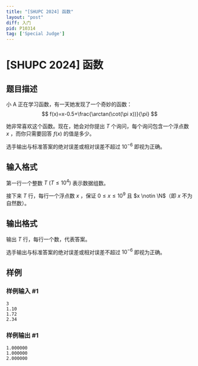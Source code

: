 ```yaml
---
title: "[SHUPC 2024] 函数"
layout: "post"
diff: 入门
pid: P10314
tag: ['Special Judge']
---
```

# [SHUPC 2024] 函数
## 题目描述

小 A 正在学习函数，有一天她发现了一个奇妙的函数：
$$
f(x)=x-0.5+\frac{\arctan(\cot(\pi x))}{\pi}
$$

她非常喜欢这个函数。现在，她会对你提出 $T$ 个询问，每个询问包含一个浮点数 $x$ ，而你只需要回答 $f(x)$ 的值是多少。

选手输出与标准答案的绝对误差或相对误差不超过 $10^{-6}$ 即视为正确。
## 输入格式

第一行一个整数 $T\ (T\le 10^4)$ 表示数据组数。

接下来 $T$ 行，每行一个浮点数 $x$ ，保证 $0 \le x \le 10^9$ 且 $x \notin \N$（即 $x$ 不为自然数）。
## 输出格式

输出 $T$ 行，每行一个数，代表答案。

选手输出与标准答案的绝对误差或相对误差不超过 $10^{-6}$ 即视为正确。
## 样例

### 样例输入 #1
```
3
1.10
1.72
2.34
```
### 样例输出 #1
```
1.000000
1.000000
2.000000
```
